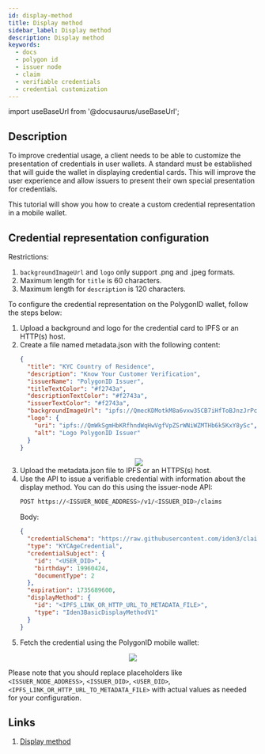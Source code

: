 ```yaml
---
id: display-method
title: Display method
sidebar_label: Display method
description: Display method
keywords:
  - docs
  - polygon id
  - issuer node
  - claim
  - verifiable credentials
  - credential customization
---
```


import useBaseUrl from '@docusaurus/useBaseUrl';

## Description

To improve credential usage, a client needs to be able to customize the presentation of credentials in user wallets. A standard must be established that will guide the wallet in displaying credential cards. This will improve the user experience and allow issuers to present their own special presentation for credentials.

This tutorial will show you how to create a custom credential representation in a mobile wallet.

## Credential representation configuration

Restrictions:

1. `backgroundImageUrl` and `logo` only support .png and .jpeg formats.
2. Maximum length for `title` is 60 characters.
3. Maximum length for `description` is 120 characters.

To configure the credential representation on the PolygonID wallet, follow the steps below:

1. Upload a background and logo for the credential card to IPFS or an HTTP(s) host.
1. Create a file named metadata.json with the following content:
   ```json
   {
     "title": "KYC Country of Residence",
     "description": "Know Your Customer Verification",
     "issuerName": "PolygonID Issuer",
     "titleTextColor": "#f2743a",
     "descriptionTextColor": "#f2743a",
     "issuerTextColor": "#f2743a",
     "backgroundImageUrl": "ipfs://QmecKDMotkM8a6vxw35CB7iHfToBJnzJrPcmA3gHit9jt9",
     "logo": {
       "uri": "ipfs://QmWkSgmHbKRfhndWqHwVgfVpZSrWNiWZMTHb6k5KxY8ySc",
       "alt": "Logo PolygonID Issuer"
     }
   }
   ```
   <div align="center">
       <img src= {useBaseUrl("img/custom-credential-description.png")} align="center" />
   </div>
1. Upload the metadata.json file to IPFS or an HTTPS(s) host.
1. Use the API to issue a verifiable credential with information about the display method. You can do this using the issuer-node API:
   ```bash
   POST https://<ISSUER_NODE_ADDRESS>/v1/<ISSUER_DID>/claims
   ```
   Body:
   ```json
   {
     "credentialSchema": "https://raw.githubusercontent.com/iden3/claim-schema-vocab/main/schemas/json/KYCAgeCredential-v3.json",
     "type": "KYCAgeCredential",
     "credentialSubject": {
       "id": "<USER_DID>",
       "birthday": 19960424,
       "documentType": 2
     },
     "expiration": 1735689600,
     "displayMethod": {
       "id": "<IPFS_LINK_OR_HTTP_URL_TO_METADATA_FILE>",
       "type": "Iden3BasicDisplayMethodV1"
     }
   }
   ```
1. Fetch the credential using the PolygonID mobile wallet:
<div align="center">
    <img src= {useBaseUrl("img/custom-credential.png")} align="center" />
</div>

Please note that you should replace placeholders like `<ISSUER_NODE_ADDRESS>`, `<ISSUER_DID>`, `<USER_DID>`, `<IPFS_LINK_OR_HTTP_URL_TO_METADATA_FILE>` with actual values as needed for your configuration.

## Links

1. [Display method](https://iden3-communication.io/w3c/display-method/overview)
